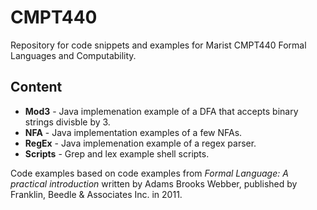 # CMPT440

Repository for code snippets and examples for Marist CMPT440 Formal Languages and Computability.

## Content
- **Mod3** - Java implemenation example of a DFA that accepts binary strings divisble by 3.
- **NFA** - Java implementation examples of a few NFAs.
- **RegEx** - Java implemenation example of a regex parser.
- **Scripts** - Grep and lex example shell scripts.

Code examples based on code examples from *Formal Language: A practical introduction* written by Adams Brooks Webber, published by Franklin, Beedle & Associates Inc. in 2011.

